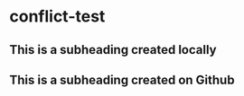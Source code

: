 # conflict-test

## This is a subheading created locally

## This is a subheading created on Github
